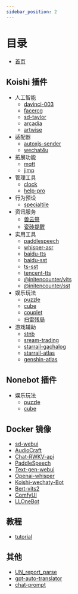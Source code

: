 ```yaml
---
sidebar_position: 2
---
```

# 目录

* [首页](./intro.md)

## Koishi 插件

* 人工智能
  * [davinci-003](./KoishiPlugins/AI/davinci-003.md)
  * [facercg](./KoishiPlugins/AI/facercg.md)
  * [sd-taylor](./KoishiPlugins/AI/sd-taylor.md)
  * [arcadia](./KoishiPlugins/AI/arcadia.md)
  * [artwise](./KoishiPlugins/AI/arcadia.md)
* 适配器
  * [autoxjs-sender](./KoishiPlugins/Adapter/autoxjs-sender.md)
  * [wechat4u](./KoishiPlugins/Adapter/wechat4u.md)
* 拓展功能
  * [mqtt](./KoishiPlugins/Extension/mqtt.md)
  * [jimp](./KoishiPlugins/Extension/jimp.md)
* 管理工具
  * [clock](./KoishiPlugins/Manager/clock.md)
  * [help-pro](./KoishiPlugins/Manager/help-pro.md)
* 行为预设
  * [specialtile](./KoishiPlugins/Behavior/specialtile.md)
* 资讯服务
  * [兽云祭](./KoishiPlugins/News/furbot.md)
  * [瓷砖提醒](./KoishiPlugins/News/gh-tile.md)
* 实用工具
  * [paddlespeech](./KoishiPlugins/Tool/paddlespeech.md)
  * [whisper-asr](./KoishiPlugins/Tool/whisper-asr.md)
  * [baidu-tts](./KoishiPlugins/Tool/baidu-tts.md)
  * [baidu-sst](./KoishiPlugins/Tool/baidu-sst.md)
  * [ts-sst](./KoishiPlugins/Tool/tc-sst.md)
  * [tencent-tts](./KoishiPlugins/Tool/tencent-tts.md)
  * [@initencounter/vits](./KoishiPlugins/Tool/vits.md)
  * [@initencounter/sst](./KoishiPlugins/Tool/sst.md)
* 娱乐玩法
  * [puzzle](./KoishiPlugins/Recreation/puzzle.md)
  * [cube](./KoishiPlugins/Recreation/cube.md)
  * [couplet](./KoishiPlugins/Recreation/couplet.md)
  * [扫雷残局](./KoishiPlugins/Recreation/minesweeper-ending.md)
* 游戏辅助
  * [stnb](./KoishiPlugins/Games/stnb.md)
  * [sream-trading](./KoishiPlugins/Games/steam-trading.md)
  * [starrail-gachalog](./KoishiPlugins/Games/starrail-gachalog.md)
  * [starrail-atlas](./KoishiPlugins/Games/starrail-atlas.md)
  * [genshin-atlas](./KoishiPlugins/Games/genshin-atlas.md)
## Nonebot 插件
* 娱乐玩法
  * [puzzle](./NonebotPlugins/puzzle.md)
  * [cube](./NonebotPlugins/cube.md)
## Docker 镜像
* [sd-webui](./DockerImages/sd-webui.md)
* [AudioCraft](./DockerImages/Audiocraft.md)
* [Chat-RWKV-api](./DockerImages/ChatRWKV.md)
* [PaddleSpeech](./DockerImages/paddlespeech.md)
* [Text-gen-webui](./DockerImages/text-gen-webui.md)
* [Openai-whisper](./DockerImages/openai-whisper-api.md)
* [Koishi-wechaty-Bot](./DockerImages/wechaty.md)
* [Bert-vits2](./DockerImages/bert-vits2.md)
* [ComfyUI](./DockerImages/ComfyUI.md)
* [LLOneBot](./DockerImages/LLOneBot)
## 教程
* [tutorial](./tutorial/SUMMARY.md)

## 其他
* [UN_report_parse](./Other/UN-report-parser.md)
* [gpt-auto-translator](./Other/gpt-auto-translate.md)
* [chat-prompt](./Other/chat-prompts.md)
